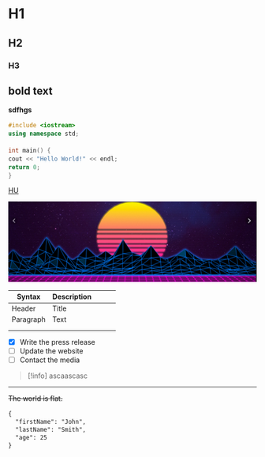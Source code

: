 # H1  
## H2  
### H3

## **bold text**

**sdfhgs**
``` C++ 
#include <iostream>  
using namespace std;  
  
int main() {  
cout << "Hello World!" << endl;  
return 0;  
}
```

[HU](info.md)

![alt text](img/Github_retrowave.png)

| Syntax    | Description |     |     |     |
| --------- | ----------- | --- | --- | --- |
| Header    | Title       |     |     |     |
| Paragraph | Text        |     |     |     |
|           |             |     |     |     |
|           |             |     |     |     |

- [x] Write the press release  
- [ ] Update the website  
- [ ] Contact the media

>[!info] 
>ascaascasc 

---
[^1]: This is the footnote.

~~The world is flat.~~

```  
{  
  "firstName": "John",  
  "lastName": "Smith",  
  "age": 25  
}  
```

